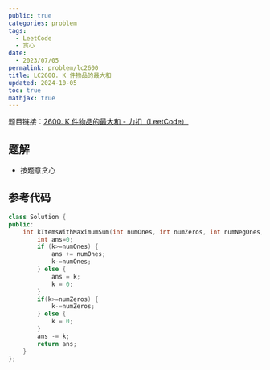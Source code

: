 ```yaml
---
public: true
categories: problem
tags:
  - LeetCode
  - 贪心
date:
  - 2023/07/05
permalink: problem/lc2600
title: LC2600. K 件物品的最大和
updated: 2024-10-05
toc: true
mathjax: true
---
```


题目链接：[2600. K 件物品的最大和 - 力扣（LeetCode）](https://leetcode.cn/problems/k-items-with-the-maximum-sum/)

<!--more-->

## 题解

  + 按题意贪心

## 参考代码

```cpp
class Solution {
public:
    int kItemsWithMaximumSum(int numOnes, int numZeros, int numNegOnes, int k) {
        int ans=0;
        if (k>=numOnes) {
            ans += numOnes;
            k-=numOnes;
        } else {
            ans = k;
            k = 0;
        }
        if(k>=numZeros) {
            k-=numZeros;
        } else {
            k = 0;
        }
        ans -= k;
        return ans;
    }
};
```


